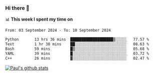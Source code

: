 ### Hi there 👋

📊 **This week I spent my time on**
<!--START_SECTION:waka-->

```txt
From: 03 September 2024 - To: 10 September 2024

Python       13 hrs 36 mins  ███████████████████▒░░░░░   77.57 %
Text         1 hr 30 mins    ██░░░░░░░░░░░░░░░░░░░░░░░   08.63 %
Bash         59 mins         █▒░░░░░░░░░░░░░░░░░░░░░░░   05.68 %
YAML         39 mins         █░░░░░░░░░░░░░░░░░░░░░░░░   03.72 %
C++          26 mins         ▓░░░░░░░░░░░░░░░░░░░░░░░░   02.47 %
```

<!--END_SECTION:waka-->


[![Paul's github stats](https://github-readme-stats.vercel.app/api?username=mickeyouyou&theme=dracula&show_icons=true)](https://github.com/anuraghazra/github-readme-stats)
